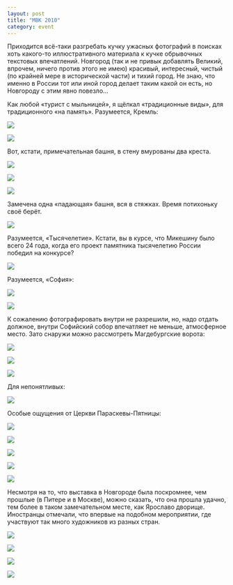 ```yaml
---
layout: post
title: "МВК 2010"
category: event
---
```

Приходится всё-таки разгребать кучку ужасных фотографий в&#160;поисках хоть какого-то иллюстративного материала к&#160;кучке обрывочных текстовых впечатлений. Новгород (так и&#160;не привык добавлять Великий, впрочем, ничего против этого не имею) красивый, интересный, чистый (по крайней мере в&#160;исторической части) и&#160;тихий город. Не знаю, что именно в&#160;России тот или иной город делает таким какой он есть, но Новгороду с&#160;этим явно повезло...

Как любой «турист с&#160;мыльницей», я щёлкал «традиционные виды», для традиционного «на память». Разумеется, Кремль:

![](https://pics.livejournal.com/quillcraft/pic/00132y65)

![](https://pics.livejournal.com/quillcraft/pic/00133hf7)

Вот, кстати, примечательная башня, в&#160;стену вмурованы два креста.

![](https://pics.livejournal.com/quillcraft/pic/00134a0f)

![](https://pics.livejournal.com/quillcraft/pic/00136cq7)

![](https://pics.livejournal.com/quillcraft/pic/00137k0f)

Замечена одна «падающая» башня, вся в&#160;стяжках. Время потихоньку своё берёт.

![](https://pics.livejournal.com/quillcraft/pic/00139t2t)

Разумеется, «Тысячелетие». Кстати, вы в&#160;курсе, что Микешину было всего 24&#160;года, когда его проект памятника тысячелетию России победил на конкурсе?

![](https://pics.livejournal.com/quillcraft/pic/0013ayd8)

Разумеется, «София»:

![](https://pics.livejournal.com/quillcraft/pic/0012qaqx)

![](https://pics.livejournal.com/quillcraft/pic/0012r7kx)

К&#160;сожалению фотографировать внутри не разрешили, но, надо отдать должное, внутри Софийский собор впечатляет не меньше, атмосферное место. Зато снаружи можно рассмотреть Магдебургские ворота:

![](https://pics.livejournal.com/quillcraft/pic/0012sgx8)

![](https://pics.livejournal.com/quillcraft/pic/0012tdre)

![](https://pics.livejournal.com/quillcraft/pic/0012w4r5)

Для непонятливых:

![](https://pics.livejournal.com/quillcraft/pic/0012x3d7)

Особые ощущения от Церкви Параскевы-Пятницы:

![](https://pics.livejournal.com/quillcraft/pic/0013cq7t)

![](https://pics.livejournal.com/quillcraft/pic/0013dats)

![](https://pics.livejournal.com/quillcraft/pic/0013eb08)

![](https://pics.livejournal.com/quillcraft/pic/0013fq00)

![](https://pics.livejournal.com/quillcraft/pic/0013g0y7)

Несмотря на то, что выставка в&#160;Новгороде была поскромнее, чем прошлые (в&#160;Питере и&#160;в&#160;Москве), можно сказать, что она прошла удачно, тем более в&#160;таком замечательном месте, как Ярославо дворище. Иностранцы отмечали, что впервые на подобном мероприятии, где участвуют так много художников из разных стран.

![](https://pics.livejournal.com/quillcraft/pic/0012ywef)

![](https://pics.livejournal.com/quillcraft/pic/0012z6fe)

![](https://pics.livejournal.com/quillcraft/pic/00130rqh)

![](https://pics.livejournal.com/quillcraft/pic/001318sc)

